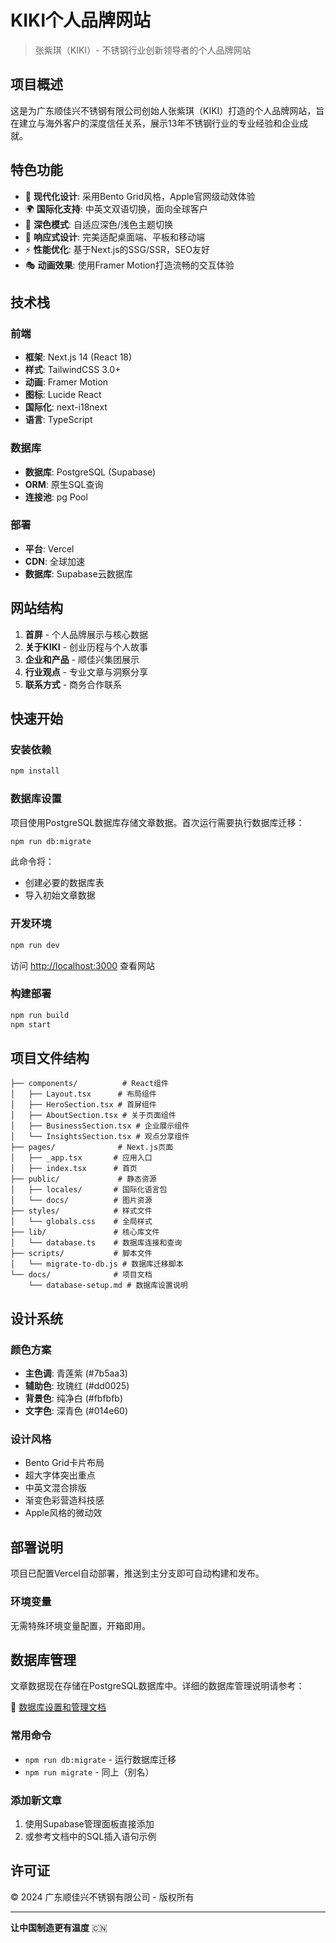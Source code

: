 # KIKI个人品牌网站

> 张紫琪（KIKI）- 不锈钢行业创新领导者的个人品牌网站

## 项目概述

这是为广东顺佳兴不锈钢有限公司创始人张紫琪（KIKI）打造的个人品牌网站，旨在建立与海外客户的深度信任关系，展示13年不锈钢行业的专业经验和企业成就。

## 特色功能

- 🎨 **现代化设计**: 采用Bento Grid风格，Apple官网级动效体验
- 🌍 **国际化支持**: 中英文双语切换，面向全球客户
- 🌙 **深色模式**: 自适应深色/浅色主题切换
- 📱 **响应式设计**: 完美适配桌面端、平板和移动端
- ⚡ **性能优化**: 基于Next.js的SSG/SSR，SEO友好
- 🎭 **动画效果**: 使用Framer Motion打造流畅的交互体验

## 技术栈

### 前端
- **框架**: Next.js 14 (React 18)
- **样式**: TailwindCSS 3.0+
- **动画**: Framer Motion
- **图标**: Lucide React
- **国际化**: next-i18next
- **语言**: TypeScript

### 数据库
- **数据库**: PostgreSQL (Supabase)
- **ORM**: 原生SQL查询
- **连接池**: pg Pool

### 部署
- **平台**: Vercel
- **CDN**: 全球加速
- **数据库**: Supabase云数据库

## 网站结构

1. **首屏** - 个人品牌展示与核心数据
2. **关于KIKI** - 创业历程与个人故事
3. **企业和产品** - 顺佳兴集团展示
4. **行业观点** - 专业文章与洞察分享
5. **联系方式** - 商务合作联系

## 快速开始

### 安装依赖
```bash
npm install
```

### 数据库设置
项目使用PostgreSQL数据库存储文章数据。首次运行需要执行数据库迁移：

```bash
npm run db:migrate
```

此命令将：
- 创建必要的数据库表
- 导入初始文章数据

### 开发环境
```bash
npm run dev
```

访问 [http://localhost:3000](http://localhost:3000) 查看网站

### 构建部署
```bash
npm run build
npm start
```

## 项目文件结构

```
├── components/          # React组件
│   ├── Layout.tsx      # 布局组件
│   ├── HeroSection.tsx # 首屏组件
│   ├── AboutSection.tsx # 关于页面组件
│   ├── BusinessSection.tsx # 企业展示组件
│   └── InsightsSection.tsx # 观点分享组件
├── pages/              # Next.js页面
│   ├── _app.tsx       # 应用入口
│   ├── index.tsx      # 首页
├── public/             # 静态资源
│   ├── locales/       # 国际化语言包
│   └── docs/          # 图片资源
├── styles/            # 样式文件
│   └── globals.css    # 全局样式
├── lib/               # 核心库文件
│   └── database.ts    # 数据库连接和查询
├── scripts/           # 脚本文件
│   └── migrate-to-db.js # 数据库迁移脚本
└── docs/              # 项目文档
    └── database-setup.md # 数据库设置说明
```

## 设计系统

### 颜色方案
- **主色调**: 青莲紫 (#7b5aa3)
- **辅助色**: 玫瑰红 (#dd0025)
- **背景色**: 纯净白 (#fbfbfb)
- **文字色**: 深青色 (#014e60)

### 设计风格
- Bento Grid卡片布局
- 超大字体突出重点
- 中英文混合排版
- 渐变色彩营造科技感
- Apple风格的微动效

## 部署说明

项目已配置Vercel自动部署，推送到主分支即可自动构建和发布。

### 环境变量
无需特殊环境变量配置，开箱即用。

## 数据库管理

文章数据现在存储在PostgreSQL数据库中。详细的数据库管理说明请参考：

📖 [数据库设置和管理文档](docs/database-setup.md)

### 常用命令
- `npm run db:migrate` - 运行数据库迁移
- `npm run migrate` - 同上（别名）

### 添加新文章
1. 使用Supabase管理面板直接添加
2. 或参考文档中的SQL插入语句示例

## 许可证

© 2024 广东顺佳兴不锈钢有限公司 - 版权所有

---

**让中国制造更有温度** 🇨🇳 
